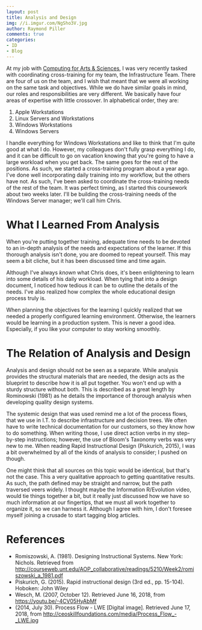 ```yaml
---
layout: post
title: Analysis and Design
img: //i.imgur.com/NgSho3V.jpg
author: Raymond Piller
comments: true
categories:
- ID
- Blog
---
```

At my job with [Computing for Arts & Sciences](httsp://its.cas.unt.edu), I was very recently tasked with coordinating cross-training for my team, the Infrastructure Team. There are four of us on the team, and I wish that meant that we were all working on the same task and objectives. While we do have similar goals in mind, our roles and responsibilities are very different. We basically have four areas of expertise with little crossover. In alphabetical order, they are:

1. Apple Workstations
1. Linux Servers and Workstations
1. Windows Workstations
1. Windows Servers

I handle everything for Windows Workstations and like to think that I'm quite good at what I do. However, my colleagues don't fully grasp everything I do, and it can be difficult to go on vacation knowing that you're going to have a large workload when you get back. The same goes for the rest of the positions. As such, we started a cross-training program about a year ago. I've done well incorporating daily training into my workflow, but the others have not. As such, I've been asked to coordinate the cross-training needs of the rest of the team. It was perfect timing, as I started this coursework about two weeks later. I'll be building the cross-training needs of the Windows Server manager; we'll call him Chris.

# What I Learned From Analysis

When you're putting together training, adequate time needs to be devoted to an in-depth analysis of the needs and expectations of the learner. If this thorough analysis isn't done, you are doomed to repeat yourself. This may seem a bit cliche, but it has been discussed time and time again.

Although I've always *known* what Chris does, it's been enlightening to learn into some details of his daily workload. When tying that into a design document, I noticed how tedious it can be to outline the details of the needs. I've also realized how complex the whole educational design process truly is.

When planning the objectives for the learning I quickly realized that we needed a properly configured learning environment. Otherwise, the learners would be learning in a production system. This is never a good idea. Especially, if you like your computer to stay working smoothly.

# The Relation of Analysis and Design

Analysis and design should not be seen as a separate. While analysis provides the structural materials that are needed, the design acts as the blueprint to describe how it is all put together. You won't end up with a sturdy structure without both. This is described as a great length by Rominowski (1981) as he details the importance of thorough analysis when developing quality design systems.

The systemic design that was used remind me a lot of the process flows, that we use in I.T. to describe infrastructure and decision trees. We often have to write technical documentation for our customers, so they know how to do something. When writing those, I use direct action verbs in my step-by-step instructions; however, the use of Bloom's Taxonomy verbs was very new to me. When reading Rapid Instructional Design (Piskurich, 2015), I was a bit overwhelmed by all of the kinds of analysis to consider; I pushed on though.

One might think that all sources on this topic would be identical, but that's not the case. This a very qualitative approach to getting quantitative results. As such, the path defined may be straight and narrow, but the path traversed veers widely. I thought maybe the Information R/Evolution video, would tie things together a bit, but it really just discussed how we have so much information at our fingertips, that we must all work together to organize it, so we can harness it. Although I agree with him, I don't foresee myself joining a crusade to start tagging blog articles.

# References

- Romiszowski, A. (1981). Designing Instructional Systems. New York: Nichols. Retrieved from http://courseweb.unt.edu/AOP_collaborative/readings/5210/Week2/romiszowski_a_1981.pdf
- Piskurich, G. (2015). Rapid instructional design (3rd ed., pp. 15-104). Hoboken: John Wiley
- Wesch, M. (2007, October 12). Retrieved June 16, 2018, from https://youtu.be/-4CV05HyAbMf
- (2014, July 30). Process Flow - LWE [Digital image]. Retrieved June 17, 2018, from http://ceoskillfoundations.com/media/Process_Flow_-_LWE.jpg